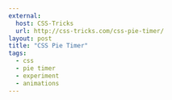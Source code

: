 ```yaml
---
external: 
  host: CSS-Tricks
  url: http://css-tricks.com/css-pie-timer/
layout: post
title: "CSS Pie Timer"
tags:
  - css
  - pie timer
  - experiment
  - animations
---
```

